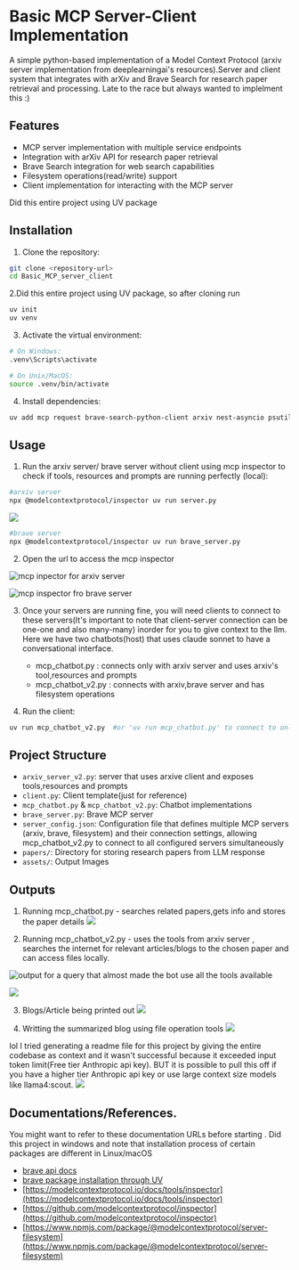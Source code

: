 # Basic MCP Server-Client Implementation

A simple python-based implementation of a Model Context Protocol (arxiv server implementation from deeplearningai's resources).Server and client system that integrates with arXiv and Brave Search for research paper retrieval and processing. Late to the race but always wanted to implelment this :)

## Features

- MCP server implementation with multiple service endpoints
- Integration with arXiv API for research paper retrieval
- Brave Search integration for web search capabilities
- Filesystem operations(read/write) support
- Client implementation for interacting with the MCP server

Did this entire project using UV package

## Installation

1. Clone the repository:
```bash
git clone <repository-url>
cd Basic_MCP_server_client
```
2.Did this entire project using UV package, so after cloning run
```bash
uv init
uv venv
```

3. Activate the virtual environment:
```bash
# On Windows:
.venv\Scripts\activate

# On Unix/MacOS:
source .venv/bin/activate
```

4. Install dependencies:
```bash
uv add mcp request brave-search-python-client arxiv nest-asyncio psutil
```

## Usage

1. Run the arxiv server/ brave server without client using mcp inspector to check if tools, resources and prompts are running perfectly (local):
```bash
#arxiv server
npx @modelcontextprotocol/inspector uv run server.py
```
![](assets/inspector_t.png)
```bash
#brave server
npx @modelcontextprotocol/inspector uv run brave_server.py
```
2. Open the url to access the mcp inspector

![mcp inpector for arxiv server](assets/inspector_arxiv.png)

![mcp inspector fro brave server](assets/inspector_brave.png)

3. Once your servers are running fine, you will need  clients to connect to these servers(It's important to note that client-server connection can be one-one and also many-many) inorder for you to give context to the llm. Here we have two chatbots(host) that uses claude sonnet to have a conversational interface.
    - mcp_chatbot.py    :  connects only with arxiv server and uses arxiv's tool,resources and prompts
    - mcp_chatbot_v2.py :  connects with arxiv,brave server and has filesystem operations

2. Run the client:
```bash
uv run mcp_chatbot_v2.py  #or 'uv run mcp_chatbot.py' to connect to only arxiv server
```

## Project Structure

- `arxiv_server_v2.py`: server that uses arxive client and exposes tools,resources and prompts
- `client.py`: Client template(just for reference)
- `mcp_chatbot.py` & `mcp_chatbot_v2.py`: Chatbot implementations
- `brave_server.py`: Brave MCP server
- `server_config.json`: Configuration file that defines multiple MCP servers (arxiv, brave, filesystem) and their connection settings, allowing mcp_chatbot_v2.py to connect to all configured servers simultaneously
- `papers/`: Directory for storing research papers from LLM response
- `assets/`: Output Images



## Outputs
1. Running mcp_chatbot.py - searches related papers,gets info and stores the paper details
![](assets/output_server1.png)

2. Running mcp_chatbot_v2.py - uses the tools from arxiv server , searches the internet for relevant articles/blogs to the chosen paper and can access files locally.

![output for a query that almost made the bot use all the tools available](assets/output_server2.png)

![](assets/output_server3.png)

3. Blogs/Article being printed out 
![](assets/output-server4.png)

4. Writting the summarized blog using file operation tools
![](assets/output_server5.png)


lol I tried generating a readme file for this project by giving the entire codebase as context and it wasn't successful because it exceeded input token limit(Free tier Anthropic api key). BUT it is possible to pull this off if you have a higher tier Anthropic api key or use large context size models like llama4:scout.
![](assets/readme.png)

## Documentations/References.
You might want to refer to these documentation URLs before starting . Did this project in windows and note that installation process of certain packages are different in Linux/macOS

 - [brave api docs](https://api-dashboard.search.brave.com/app/documentation/web-search/get-started)
 - [brave package installation through UV](https://brave-search-python-client.readthedocs.io/en/latest/)
 - [https://modelcontextprotocol.io/docs/tools/inspector](https://modelcontextprotocol.io/docs/tools/inspector)
 - [https://github.com/modelcontextprotocol/inspector](https://github.com/modelcontextprotocol/inspector)
 - [https://www.npmjs.com/package/@modelcontextprotocol/server-filesystem](https://www.npmjs.com/package/@modelcontextprotocol/server-filesystem)
